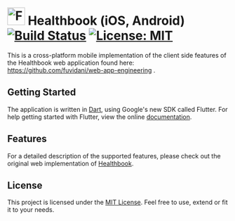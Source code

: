 # <img src="https://flutter.io/images/flutter-mark-square-100.png" alt="Flutter" width="40" height="40" /> Healthbook (iOS, Android) [![Build Status](https://travis-ci.com/fuvidani/flutter-healthbook.svg?token=nWakM5wh7rnyXAfUiELD&branch=master)](https://travis-ci.com/fuvidani/flutter-healthbook) [![License: MIT](https://img.shields.io/badge/License-MIT-yellow.svg)](https://opensource.org/licenses/MIT)

This is a cross-platform mobile implementation of the client side features of the Healthbook web 
application found here: https://github.com/fuvidani/web-app-engineering .

## Getting Started

The application is written in [Dart](https://www.dartlang.org/), using Google's new SDK called Flutter. 
For help getting started with Flutter, view the online
[documentation](https://flutter.io/).

## Features

For a detailed description of the supported features, please check out the original web implementation
of [Healthbook](https://github.com/fuvidani/web-app-engineering).

## License
This project is licensed under the [MIT License](https://opensource.org/licenses/MIT). Feel free to
use, extend or fit it to your needs.
